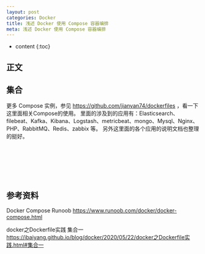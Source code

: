 ```yaml
---
layout: post
categories: Docker
title: 浅述 Docker 使用 Compose 容器编排
meta: 浅述 Docker 使用 Compose 容器编排
---
```

* content
{:toc}

## 正文



## 集合

更多 Compose 实例，参见 <https://github.com/jianyan74/dockerfiles> ，看一下这里面相关Compose的使用。
里面的涉及到的应用有：Elasticsearch、filebeat、Kafka、Kibana、Logstash、metricbeat、mongo、Mysql、Nginx、PHP、RabbitMQ、Redis、zabbix 等。
另外这里面的各个应用的说明文档也整理的挺好。

<br/><br/><br/><br/><br/>
## 参考资料

Docker Compose Runoob <https://www.runoob.com/docker/docker-compose.html>

docker之Dockerfile实践 集合一 <https://ibaiyang.github.io/blog/docker/2020/05/22/docker之Dockerfile实践.html#集合一>

